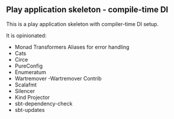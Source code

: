 

Play application skeleton - compile-time DI
---------------------------------

This is a play application skeleton with compiler-time DI setup. 

It is opinionated:

- Monad Transformers Aliases for error handling 
- Cats
- Circe
- PureConfig
- Enumeratum
- Wartremover  -Wartremover Contrib
- Scalafmt
- Silencer 
- Kind Projector
- sbt-dependency-check
- sbt-updates

